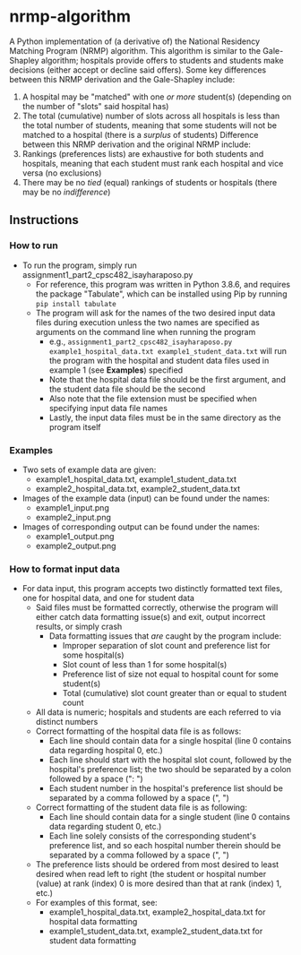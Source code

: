 # nrmp-algorithm
A Python implementation of (a derivative of) the National Residency Matching Program (NRMP) algorithm. This algorithm is similar to the Gale-Shapley algorithm; hospitals provide offers to students and students make decisions (either accept or decline said offers). Some key differences between this NRMP derivation and the Gale-Shapley include:
1. A hospital may be "matched" with one *or more* student(s) (depending on the number of "slots" said hospital has)
2. The total (cumulative) number of slots across all hospitals is less than the total number of students, meaning that some students will not be matched to a hospital (there is a *surplus* of students)
Difference between this NRMP derivation and the original NRMP include:
1. Rankings (preferences lists) are exhaustive for both students and hospitals, meaning that each student must rank each hospital and vice versa (no exclusions)
2. There may be no *tied* (equal) rankings of students or hospitals (there may be no *indifference*)

## Instructions
### How to run
- To run the program, simply run assignment1_part2_cpsc482_isayharaposo.py
    - For reference, this program was written in Python 3.8.6, and requires the package "Tabulate", which can be installed using Pip by running `pip install tabulate`
    - The program will ask for the names of the two desired input data files during execution unless the two names are specified as arguments on the command line when running the program
        - e.g., `assignment1_part2_cpsc482_isayharaposo.py example1_hospital_data.txt example1_student_data.txt` will run the program with the hospital and student data files used in example 1 (see **Examples**) specified
        - Note that the hospital data file should be the first argument, and the student data file should be the second
        - Also note that the file extension must be specified when specifying input data file names
        - Lastly, the input data files must be in the same directory as the program itself
### Examples
- Two sets of example data are given:
    - example1_hospital_data.txt, example1_student_data.txt
    - example2_hospital_data.txt, example2_student_data.txt
- Images of the example data (input) can be found under the names:
    - example1_input.png
    - example2_input.png
- Images of corresponding output can be found under the names:
    - example1_output.png
    - example2_output.png
### How to format input data
- For data input, this program accepts two distinctly formatted text files, one for hospital data, and one for student data
    - Said files must be formatted correctly, otherwise the program will either catch data formatting issue(s) and exit,
    output incorrect results, or simply crash
        - Data formatting issues that *are* caught by the program include:
            - Improper separation of slot count and preference list for some hospital(s)
            - Slot count of less than 1 for some hospital(s)
            - Preference list of size not equal to hospital count for some student(s)
            - Total (cumulative) slot count greater than or equal to student count
    - All data is numeric; hospitals and students are each referred to via distinct numbers
    - Correct formatting of the hospital data file is as follows:
        - Each line should contain data for a single hospital (line 0 contains data regarding hospital 0, etc.)
        - Each line should start with the hospital slot count, followed by the hospital's preference list; the two should be separated
        by a colon followed by a space (": ")
        - Each student number in the hospital's preference list should be separated by a comma followed by a space (", ")
    - Correct formatting of the student data file is as following:
        - Each line should contain data for a single student (line 0 contains data regarding student 0, etc.)
        - Each line solely consists of the corresponding student's preference list, and so each hospital number therein should be separated by a comma followed by a space (", ")
    - The preference lists should be ordered from most desired to least desired when read left to right (the student or hospital number (value) at rank (index) 0 is more desired than that at rank (index) 1, etc.)
    - For examples of this format, see:
        - example1_hospital_data.txt, example2_hospital_data.txt for hospital data formatting
        - example1_student_data.txt, example2_student_data.txt for student data formatting
